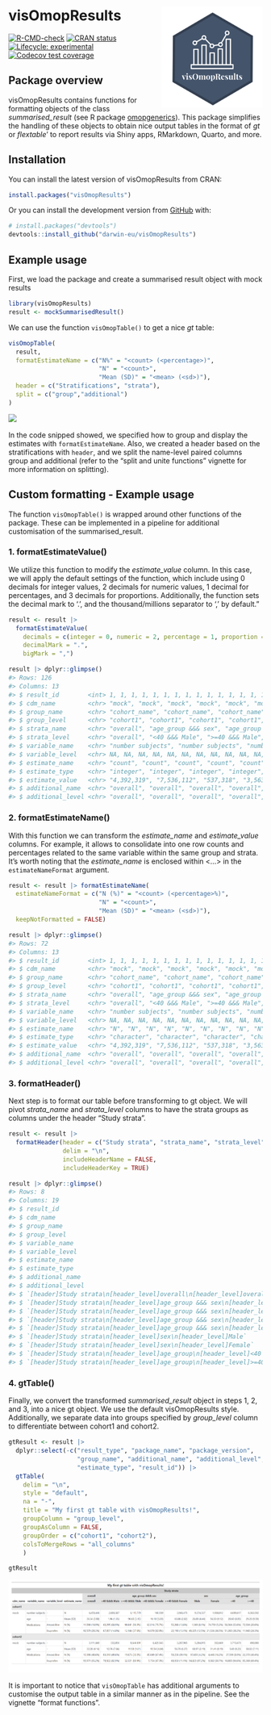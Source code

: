 
<!-- README.md is generated from README.Rmd. Please edit that file -->

# visOmopResults <img src="man/figures/logo.png" align="right" height="200"/>

<!-- badges: start -->

[![R-CMD-check](https://github.com/darwin-eu/visOmopResults/actions/workflows/R-CMD-check.yaml/badge.svg)](https://github.com/darwin-eu/visOmopResults/actions/workflows/R-CMD-check.yaml)
[![CRAN
status](https://www.r-pkg.org/badges/version/visOmopResults)](https://CRAN.R-project.org/package=visOmopResults)
[![Lifecycle:
experimental](https://img.shields.io/badge/lifecycle-experimental-orange.svg)](https://lifecycle.r-lib.org/articles/stages.html#experimental)
[![Codecov test
coverage](https://codecov.io/gh/darwin-eu/visOmopResults/branch/main/graph/badge.svg)](https://app.codecov.io/gh/darwin-eu/visOmopResults?branch=main)
<!-- badges: end -->

## Package overview

visOmopResults contains functions for formatting objects of the class
*summarised_result* (see R package
[omopgenerics](https://cran.r-project.org/package=omopgenerics)). This
package simplifies the handling of these objects to obtain nice output
tables in the format of *gt* or *flextable*’ to report results via Shiny
apps, RMarkdown, Quarto, and more.

## Installation

You can install the latest version of visOmopResults from CRAN:

``` r
install.packages("visOmopResults")
```

Or you can install the development version from
[GitHub](https://github.com/darwin-eu/visOmopResults) with:

``` r
# install.packages("devtools")
devtools::install_github("darwin-eu/visOmopResults")
```

## Example usage

First, we load the package and create a summarised result object with
mock results

``` r
library(visOmopResults)
result <- mockSummarisedResult()
```

We can use the function `visOmopTable()` to get a nice *gt* table:

``` r
visOmopTable(
  result,
  formatEstimateName = c("N%" = "<count> (<percentage>)",
                         "N" = "<count>",
                         "Mean (SD)" = "<mean> (<sd>)"),
  header = c("Stratifications", "strata"),
  split = c("group","additional")
)
```

![](./man/figures/visOmopTable.png)

In the code snipped showed, we specified how to group and display the
estimates with `formatEstimateName`. Also, we created a header based on
the stratifications with `header`, and we split the name-level paired
columns group and additional (refer to the “split and unite functions”
vignette for more information on splitting).

## Custom formatting - Example usage

The function `visOmopTable()` is wrapped around other functions of the
package. These can be implemented in a pipeline for additional
customisation of the summarised_result.

### 1. formatEstimateValue()

We utilize this function to modify the *estimate_value* column. In this
case, we will apply the default settings of the function, which include
using 0 decimals for integer values, 2 decimals for numeric values, 1
decimal for percentages, and 3 decimals for proportions. Additionally,
the function sets the decimal mark to ‘.’, and the thousand/millions
separator to ‘,’ by default.”

``` r
result <- result |> 
  formatEstimateValue(
    decimals = c(integer = 0, numeric = 2, percentage = 1, proportion = 3),
    decimalMark = ".",
    bigMark = ",")
```

``` r
result |> dplyr::glimpse()
#> Rows: 126
#> Columns: 13
#> $ result_id        <int> 1, 1, 1, 1, 1, 1, 1, 1, 1, 1, 1, 1, 1, 1, 1, 1, 1, 1,…
#> $ cdm_name         <chr> "mock", "mock", "mock", "mock", "mock", "mock", "mock…
#> $ group_name       <chr> "cohort_name", "cohort_name", "cohort_name", "cohort_…
#> $ group_level      <chr> "cohort1", "cohort1", "cohort1", "cohort1", "cohort1"…
#> $ strata_name      <chr> "overall", "age_group &&& sex", "age_group &&& sex", …
#> $ strata_level     <chr> "overall", "<40 &&& Male", ">=40 &&& Male", "<40 &&& …
#> $ variable_name    <chr> "number subjects", "number subjects", "number subject…
#> $ variable_level   <chr> NA, NA, NA, NA, NA, NA, NA, NA, NA, NA, NA, NA, NA, N…
#> $ estimate_name    <chr> "count", "count", "count", "count", "count", "count",…
#> $ estimate_type    <chr> "integer", "integer", "integer", "integer", "integer"…
#> $ estimate_value   <chr> "4,392,319", "7,536,112", "537,318", "3,563,375", "4,…
#> $ additional_name  <chr> "overall", "overall", "overall", "overall", "overall"…
#> $ additional_level <chr> "overall", "overall", "overall", "overall", "overall"…
```

### 2. formatEstimateName()

With this function we can transform the *estimate_name* and
*estimate_value* columns. For example, it allows to consolidate into one
row counts and percentages related to the same variable within the same
group and strata. It’s worth noting that the *estimate_name* is enclosed
within \<…\> in the `estimateNameFormat` argument.

``` r
result <- result |> formatEstimateName(
  estimateNameFormat = c("N (%)" = "<count> (<percentage>%)",
                         "N" = "<count>",
                         "Mean (SD)" = "<mean> (<sd>)"),
  keepNotFormatted = FALSE)
```

``` r
result |> dplyr::glimpse()
#> Rows: 72
#> Columns: 13
#> $ result_id        <int> 1, 1, 1, 1, 1, 1, 1, 1, 1, 1, 1, 1, 1, 1, 1, 1, 1, 1,…
#> $ cdm_name         <chr> "mock", "mock", "mock", "mock", "mock", "mock", "mock…
#> $ group_name       <chr> "cohort_name", "cohort_name", "cohort_name", "cohort_…
#> $ group_level      <chr> "cohort1", "cohort1", "cohort1", "cohort1", "cohort1"…
#> $ strata_name      <chr> "overall", "age_group &&& sex", "age_group &&& sex", …
#> $ strata_level     <chr> "overall", "<40 &&& Male", ">=40 &&& Male", "<40 &&& …
#> $ variable_name    <chr> "number subjects", "number subjects", "number subject…
#> $ variable_level   <chr> NA, NA, NA, NA, NA, NA, NA, NA, NA, NA, NA, NA, NA, N…
#> $ estimate_name    <chr> "N", "N", "N", "N", "N", "N", "N", "N", "N", "N", "N"…
#> $ estimate_type    <chr> "character", "character", "character", "character", "…
#> $ estimate_value   <chr> "4,392,319", "7,536,112", "537,318", "3,563,375", "4,…
#> $ additional_name  <chr> "overall", "overall", "overall", "overall", "overall"…
#> $ additional_level <chr> "overall", "overall", "overall", "overall", "overall"…
```

### 3. formatHeader()

Next step is to format our table before transforming to gt object. We
will pivot *strata_name* and *strata_level* columns to have the strata
groups as columns under the header “Study strata”.

``` r
result <- result |>
  formatHeader(header = c("Study strata", "strata_name", "strata_level"),
               delim = "\n", 
               includeHeaderName = FALSE,
               includeHeaderKey = TRUE)
```

``` r
result |> dplyr::glimpse()
#> Rows: 8
#> Columns: 19
#> $ result_id                                                                              <int> …
#> $ cdm_name                                                                               <chr> …
#> $ group_name                                                                             <chr> …
#> $ group_level                                                                            <chr> …
#> $ variable_name                                                                          <chr> …
#> $ variable_level                                                                         <chr> …
#> $ estimate_name                                                                          <chr> …
#> $ estimate_type                                                                          <chr> …
#> $ additional_name                                                                        <chr> …
#> $ additional_level                                                                       <chr> …
#> $ `[header]Study strata\n[header_level]overall\n[header_level]overall`                   <chr> …
#> $ `[header]Study strata\n[header_level]age_group &&& sex\n[header_level]<40 &&& Male`    <chr> …
#> $ `[header]Study strata\n[header_level]age_group &&& sex\n[header_level]>=40 &&& Male`   <chr> …
#> $ `[header]Study strata\n[header_level]age_group &&& sex\n[header_level]<40 &&& Female`  <chr> …
#> $ `[header]Study strata\n[header_level]age_group &&& sex\n[header_level]>=40 &&& Female` <chr> …
#> $ `[header]Study strata\n[header_level]sex\n[header_level]Male`                          <chr> …
#> $ `[header]Study strata\n[header_level]sex\n[header_level]Female`                        <chr> …
#> $ `[header]Study strata\n[header_level]age_group\n[header_level]<40`                     <chr> …
#> $ `[header]Study strata\n[header_level]age_group\n[header_level]>=40`                    <chr> …
```

### 4. gtTable()

Finally, we convert the transformed *summarised_result* object in steps
1, 2, and 3, into a nice gt object. We use the default visOmopResults
style. Additionally, we separate data into groups specified by
*group_level* column to differentiate between cohort1 and cohort2.

``` r
gtResult <- result |>
  dplyr::select(-c("result_type", "package_name", "package_version", 
                   "group_name", "additional_name", "additional_level",
                   "estimate_type", "result_id")) |>
  gtTable(
    delim = "\n",
    style = "default",
    na = "-",
    title = "My first gt table with visOmopResults!",
    groupColumn = "group_level",
    groupAsColumn = FALSE,
    groupOrder = c("cohort1", "cohort2"),
    colsToMergeRows = "all_columns"
    )
```

``` r
gtResult 
```

![](./man/figures/gtTable.png)

It is important to notice that `visOmopTable` has additional arguments
to customise the output table in a similar manner as in the pipeline.
See the vignette “format functions”.
